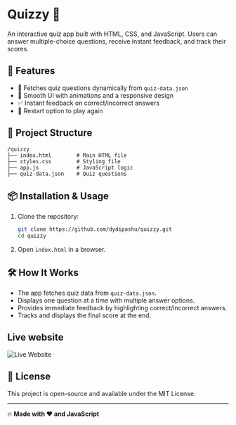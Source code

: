 # Quizzy 🎯  

An interactive quiz app built with HTML, CSS, and JavaScript. Users can answer multiple-choice questions, receive instant feedback, and track their scores.  

## 🚀 Features  
- 📜 Fetches quiz questions dynamically from `quiz-data.json`  
- 🎨 Smooth UI with animations and a responsive design  
- ✅ Instant feedback on correct/incorrect answers  
- 🔄 Restart option to play again  

## 📂 Project Structure  
```
/quizzy
├── index.html        # Main HTML file
├── styles.css        # Styling file
├── app.js            # JavaScript logic
├── quiz-data.json    # Quiz questions
```

## 📦 Installation & Usage  
1. Clone the repository:  
   ```sh
   git clone https://github.com/dydipashu/quizzy.git
   cd quizzy
   ```
2. Open `index.html` in a browser.  

## 🛠️ How It Works  
- The app fetches quiz data from `quiz-data.json`.  
- Displays one question at a time with multiple answer options.  
- Provides immediate feedback by highlighting correct/incorrect answers.  
- Tracks and displays the final score at the end.  

## Live website 
![Live Website](https://quizzy-rouge.vercel.app/)   

## 📝 License  
This project is open-source and available under the MIT License.  

---

🔥 **Made with ❤️ and JavaScript**  